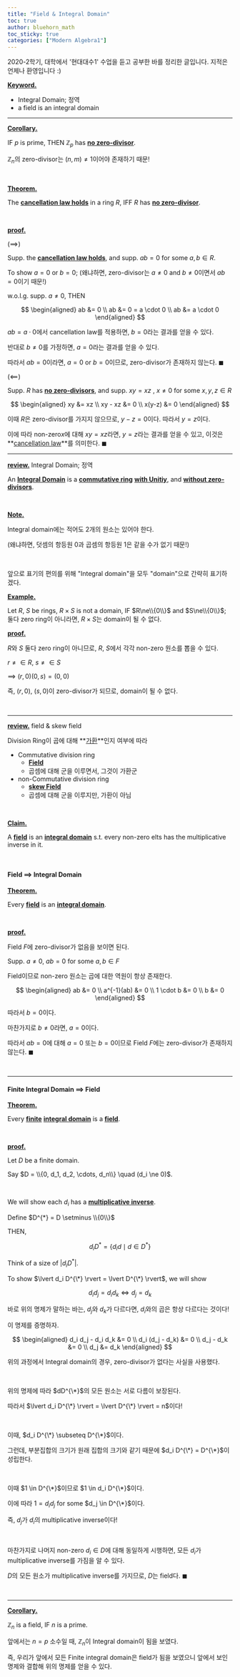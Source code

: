 ```yaml
---
title: "Field & Integral Domain"
toc: true
author: bluehorn_math
toc_sticky: true
categories: ["Modern Algebra1"]
---
```



2020-2학기, 대학에서 '현대대수1' 수업을 듣고 공부한 바를 정리한 글입니다. 지적은 언제나 환영입니다 :)

**<u>Keyword.</u>**<br>
- Integral Domain; 정역
- a field is an integral domain

<hr>

**<u>Corollary.</u>**<br>

<div class="notice" markdown="1">

IF $p$ is prime, THEN $\mathbb{Z}_p$ has **<u>no zero-divisor</u>**.

</div>

$\mathbb{Z}_n$의 zero-divisor는 $(n, m) \ne 1$이어야 존재하기 때문!

<br>

**<u>Theorem.</u>**<br>

<div class="notice" markdown="1">

The **<u>cancellation law holds</u>** in a ring $R$, IFF $R$ has **<u>no zero-divisor</u>**.

</div>

<br>

**<u>proof.</u>**<br>

<div class="proof" markdown="1">

($\implies$)

Supp. the **<u>cancellation law holds</u>**, and supp. $ab=0$ for some $a, b \in R$.

To show $a=0$ or $b=0$; (왜냐하면, zero-divisor는 $a\ne0$ and $b\ne0$이면서 $ab=0$이기 때문!)

w.o.l.g. supp. $a\ne0$, THEN

$$
\begin{aligned}
  ab &= 0 \\
  ab &= 0 = a \cdot 0 \\
  ab &= a \cdot 0
\end{aligned}
$$

$ab = a \cdot 0$에서 cancellation law를 적용하면, $b=0$라는 결과를 얻을 수 있다.

반대로 $b\ne0$를 가정하면, $a=0$라는 결과를 얻을 수 있다.

따라서 $ab=0$이라면, $a=0$ or $b=0$이므로, zero-divisor가 존재하지 않는다. $\blacksquare$

</div>

<div class="proof" markdown="1">

($\impliedby$)

Supp. $R$ has **<u>no zero-divisors</u>**, and supp. $xy=xz$
, $x\ne0$ for some $x, y, z \in R$

$$
\begin{aligned}
  xy &= xz \\
  xy - xz &= 0 \\
  x(y-z) &= 0
\end{aligned}
$$

이때 $R$은 zero-divisor를 가지지 않으므로, $y-z=0$이다. 따라서 $y=z$이다.

이에 따라 non-zero$x$에 대해 $xy=xz$라면, $y=z$라는 결과를 얻을 수 있고, 이것은 **<u>cancellation law</u>**를 의미한다. $\blacksquare$

</div>

<hr>

**<u>review.</u>** Integral Domain; 정역<br>

<div class="notice" markdown="1">

An **<u>Integral Domain</u>** is a **<u>commutative ring</u>** **<u>with Unitiy</u>**, and **<u>without zero-divisors</u>**.

</div>

<br>

**<u>Note.</u>**<br>

Integral domain에는 적어도 2개의 원소는 있어야 한다.

(왜냐하면, 덧셈의 항등원 $0$과 곱셈의 항등원 $1$은 같을 수가 없기 때문!)

<br>

앞으로 표기의 편의를 위해 "Integral domain"을 모두 "domain"으로 간략히 표기하겠다.

**<u>Example.</u>**<br>

Let $R$, $S$ be rings, $R \times S$ is not a domain, IF $R\ne\\{0\\}$ and $S\ne\\{0\\}$; 둘다 zero ring이 아니라면, $R\times S$는 domain이 될 수 없다.

**<u>proof.</u>**<br>

<div class="proof" markdown="1">

$R$와 $S$ 둘다 zero ring이 아니므로, $R$, $S$에서 각각 non-zero 원소를 뽑을 수 있다.

$r\ne\in R$, $s\ne\in S$

$\implies$ $(r, 0)(0, s) = (0, 0)$

즉, $(r, 0)$, $(s, 0)$이 zero-divisor가 되므로, domain이 될 수 없다.

</div>

<br>
<hr>

**<u>review.</u>** field & skew field<br>

<div class="notice" markdown="1">

Division Ring이 곱에 대해 **<u>가환</u>**인지 여부에 따라

- Commutative division ring
  - **<u>Field</u>**
  - 곱셈에 대해 군을 이루면서, 그것이 가환군
- non-Commutative division ring
  - **<u>skew Field</u>**
  - 곱셈에 대해 군을 이루지만, 가환이 아님

</div>

<br>

**<u>Claim.</u>**<br>

<div class="notice" markdown="1">

A **<u>field</u>** is an **<u>integral domain</u>** s.t. every non-zero elts has the multiplicative inverse in it.

</div>

<br>

#### Field $\implies$ Integral Domain

**<u>Theorem.</u>**<br>

<div class="notice" markdown="1">

Every **<u>field</u>** is an **<u>integral domain</u>**.

</div>

<br>

**<u>proof.</u>**<br>

<div class="proof" markdown="1">

Field $F$에 zero-divisor가 없음을 보이면 된다.

Supp. $a\ne0$, $ab=0$ for some $a, b \in F$

Field이므로 non-zero 원소는 곱에 대한 역원이 항상 존재한다.

$$
\begin{aligned}
  ab &= 0 \\
  a^{-1}(ab) &= 0 \\
  1 \cdot b &= 0 \\
  b &= 0
\end{aligned}
$$

따라서 $b=0$이다.

마찬가지로 $b\ne0$라면, $a=0$이다.

따라서 $ab=0$에 대해 $a=0$ 또는 $b=0$이므로 Field $F$에는 zero-divisor가 존재하지 않는다. $\blacksquare$

</div>

<br>
<hr>

#### Finite Integral Domain $\implies$ Field

**<u>Theorem.</u>**<br>

<div class="notice" markdown="1">

Every **<u>finite</u>** **<u>integral domain</u>** is a **<u>field</u>**.

</div>

<br>

**<u>proof.</u>**<br>

<div class="proof" markdown="1">

Let $D$ be a finite domain.

Say $D = \\{0, d_1, d_2, \cdots, d_n\\} \quad (d_i \ne 0)$.

<br>

We will show each $d_i$ has a **<u>multiplicative inverse</u>**.

Define $D^{*} = D \setminus \\{0\\}$

THEN,

$$
d_i D^{*} = \{d_i d \mid d \in D^{*}\}
$$

Think of a size of $\lvert d_i D^{*} \rvert$.

To show $\lvert d_i D^{\*} \rvert = \lvert D^{\*} \rvert$, we will show

$$
d_i d_j = d_i d_k \iff d_j = d_k
$$

바로 위의 명제가 말하는 바는, $d_j$와 $d_k$가 다르다면, $d_i$와의 곱은 항상 다르다는 것이다!

이 명제를 증명하자.

$$
\begin{aligned}
  d_i d_j - d_i d_k &= 0 \\
  d_i (d_j - d_k) &= 0 \\
  d_j - d_k &= 0 \\
  d_j &= d_k
\end{aligned}
$$

위의 과정에서 Integral domain의 경우, zero-divisor가 없다는 사실을 사용했다.

<br>

위의 명제에 따라 $dD^{\*}$의 모든 원소는 서로 다름이 보장된다.

따라서 $\lvert d_i D^{\*} \rvert = \lvert D^{\*} \rvert = n$이다!

<br>

이때, $d_i D^{\*} \subseteq D^{\*}$이다.

그런데, 부분집합의 크기가 원래 집합의 크기와 같기 때문에 $d_i D^{\*} = D^{\*}$이 성립한다.

<br>

이때 $1 \in D^{\*}$이므로 $1 \in d_i D^{\*}$이다.

이에 따라 $1 = d_i d_j$ for some $d_j \in D^{\*}$이다.

즉, $d_j$가 $d_i$의 multiplicative inverse이다!

<br>

마찬가지로 나머지 non-zero $d_i \in D$에 대해 동일하게 시행하면, 모든 $d_i$가 multiplicative inverse를 가짐을 알 수 있다.

$D$의 모든 원소가 multiplicative inverse를 가지므로, $D$는 field다. $\blacksquare$

</div>

<br>
<hr>

**<u>Corollary.</u>**<br>

<div class="notice" markdown="1">

$\mathbb{Z}_n$ is a field, IF $n$ is a prime.

</div>

앞에서는 $n=p$ 소수일 때, $\mathbb{Z}_n$이 Integral domain이 됨을 보였다.

즉, 우리가 앞에서 모든 Finite integral domain은 field가 됨을 보였으니 앞에서 보인 명제와 결합해 위의 명제를 얻을 수 있다.

<br>
